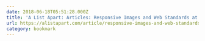 ```yaml
---
date: 2018-06-18T05:51:28.000Z
title: 'A List Apart: Articles: Responsive Images and Web Standards at the Turning'
url: https://alistapart.com/article/responsive-images-and-web-standards-at-the-turning-point/
category: bookmark
---
```

